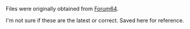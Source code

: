 Files were originally obtained from
[Forum64](https://www.forum64.de/index.php?thread/74708-final-expansion-3-cpld-firmware/).

I'm not sure if these are the latest or correct. Saved here for reference.
